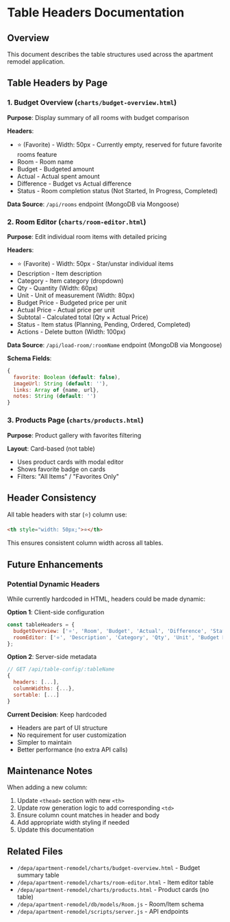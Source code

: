 # Table Headers Documentation

## Overview
This document describes the table structures used across the apartment remodel application.

## Table Headers by Page

### 1. Budget Overview (`charts/budget-overview.html`)
**Purpose**: Display summary of all rooms with budget comparison

**Headers**:
- ⭐ (Favorite) - Width: 50px - Currently empty, reserved for future favorite rooms feature
- Room - Room name
- Budget - Budgeted amount
- Actual - Actual spent amount
- Difference - Budget vs Actual difference
- Status - Room completion status (Not Started, In Progress, Completed)

**Data Source**: `/api/rooms` endpoint (MongoDB via Mongoose)

### 2. Room Editor (`charts/room-editor.html`)
**Purpose**: Edit individual room items with detailed pricing

**Headers**:
- ⭐ (Favorite) - Width: 50px - Star/unstar individual items
- Description - Item description
- Category - Item category (dropdown)
- Qty - Quantity (Width: 60px)
- Unit - Unit of measurement (Width: 80px)
- Budget Price - Budgeted price per unit
- Actual Price - Actual price per unit
- Subtotal - Calculated total (Qty × Actual Price)
- Status - Item status (Planning, Pending, Ordered, Completed)
- Actions - Delete button (Width: 100px)

**Data Source**: `/api/load-room/:roomName` endpoint (MongoDB via Mongoose)

**Schema Fields**:
```javascript
{
  favorite: Boolean (default: false),
  imageUrl: String (default: ''),
  links: Array of {name, url},
  notes: String (default: '')
}
```

### 3. Products Page (`charts/products.html`)
**Purpose**: Product gallery with favorites filtering

**Layout**: Card-based (not table)
- Uses product cards with modal editor
- Shows favorite badge on cards
- Filters: "All Items" / "Favorites Only"

## Header Consistency

All table headers with star (⭐) column use:
```html
<th style="width: 50px;">⭐</th>
```

This ensures consistent column width across all tables.

## Future Enhancements

### Potential Dynamic Headers
While currently hardcoded in HTML, headers could be made dynamic:

**Option 1**: Client-side configuration
```javascript
const tableHeaders = {
  budgetOverview: ['⭐', 'Room', 'Budget', 'Actual', 'Difference', 'Status'],
  roomEditor: ['⭐', 'Description', 'Category', 'Qty', 'Unit', 'Budget Price', 'Actual Price', 'Subtotal', 'Status', 'Actions']
};
```

**Option 2**: Server-side metadata
```javascript
// GET /api/table-config/:tableName
{
  headers: [...],
  columnWidths: {...},
  sortable: [...]
}
```

**Current Decision**: Keep hardcoded
- Headers are part of UI structure
- No requirement for user customization
- Simpler to maintain
- Better performance (no extra API calls)

## Maintenance Notes

When adding a new column:
1. Update `<thead>` section with new `<th>`
2. Update row generation logic to add corresponding `<td>`
3. Ensure column count matches in header and body
4. Add appropriate width styling if needed
5. Update this documentation

## Related Files
- `/depa/apartment-remodel/charts/budget-overview.html` - Budget summary table
- `/depa/apartment-remodel/charts/room-editor.html` - Item editor table
- `/depa/apartment-remodel/charts/products.html` - Product cards (no table)
- `/depa/apartment-remodel/db/models/Room.js` - Room/Item schema
- `/depa/apartment-remodel/scripts/server.js` - API endpoints
